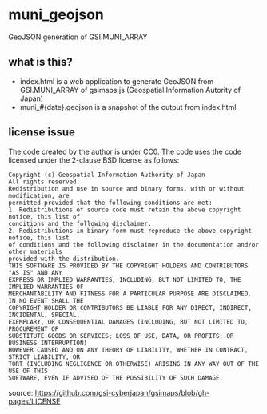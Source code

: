 # muni_geojson
GeoJSON generation of GSI.MUNI_ARRAY

## what is this?
- index.html is a web application to generate GeoJSON from GSI.MUNI_ARRAY of gsimaps.js (Geospatial Information Autority of Japan)
- muni_#{date}.geojson is a snapshot of the output from index.html

## license issue
The code created by the author is under CC0. The code uses the code licensed under the 2-clause BSD license as follows:
```
Copyright (c) Geospatial Information Authority of Japan
All rights reserved.
Redistribution and use in source and binary forms, with or without modification, are
permitted provided that the following conditions are met:
1. Redistributions of source code must retain the above copyright notice, this list of
conditions and the following disclaimer.
2. Redistributions in binary form must reproduce the above copyright notice, this list
of conditions and the following disclaimer in the documentation and/or other materials
provided with the distribution.
THIS SOFTWARE IS PROVIDED BY THE COPYRIGHT HOLDERS AND CONTRIBUTORS "AS IS" AND ANY
EXPRESS OR IMPLIED WARRANTIES, INCLUDING, BUT NOT LIMITED TO, THE IMPLIED WARRANTIES OF
MERCHANTABILITY AND FITNESS FOR A PARTICULAR PURPOSE ARE DISCLAIMED. IN NO EVENT SHALL THE
COPYRIGHT HOLDER OR CONTRIBUTORS BE LIABLE FOR ANY DIRECT, INDIRECT, INCIDENTAL, SPECIAL,
EXEMPLARY, OR CONSEQUENTIAL DAMAGES (INCLUDING, BUT NOT LIMITED TO, PROCUREMENT OF
SUBSTITUTE GOODS OR SERVICES; LOSS OF USE, DATA, OR PROFITS; OR BUSINESS INTERRUPTION)
HOWEVER CAUSED AND ON ANY THEORY OF LIABILITY, WHETHER IN CONTRACT, STRICT LIABILITY, OR
TORT (INCLUDING NEGLIGENCE OR OTHERWISE) ARISING IN ANY WAY OUT OF THE USE OF THIS
SOFTWARE, EVEN IF ADVISED OF THE POSSIBILITY OF SUCH DAMAGE.
```
source: https://github.com/gsi-cyberjapan/gsimaps/blob/gh-pages/LICENSE
